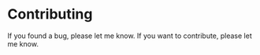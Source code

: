 # Contributing

If you found a bug, please let me know.
If you want to contribute, please let me know.

